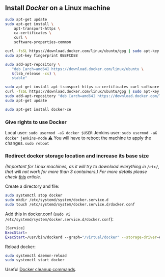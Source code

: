 ## Install _Docker_ on a Linux machine

```bash
sudo apt-get update
sudo apt-get install \
    apt-transport-https \
    ca-certificates \
    curl \
    software-properties-common

curl -fsSL https://download.docker.com/linux/ubuntu/gpg | sudo apt-key add -    
sudo apt-key fingerprint 0EBFCD88

sudo add-apt-repository \
   "deb [arch=amd64] https://download.docker.com/linux/ubuntu \
   $(lsb_release -cs) \
   stable"

sudo apt-get install apt-transport-https ca-certificates curl software-properties-common
curl -fsSL https://download.docker.com/linux/ubuntu/gpg | sudo apt-key add -
sudo add-apt-repository "deb [arch=amd64] https://download.docker.com/linux/ubuntu zesty stable"
sudo apt-get update

sudo apt-get install docker-ce
```

### Give rights to use Docker

Local user: `sudo usermod -aG docker $USER`
Jenkins user: `sudo usermod -aG docker jenkins-node`
⚠️ You will have to reboot the machine to apply the changes. `sudo reboot`

### Redirect docker storage location and increase its base size
_(Important for Linux machines, as it will try to download everything in `/etc/`, that will not work for more than 3 containers.) For more details please check [this](https://sanenthusiast.com/change-default-image-container-location-docker/) article._

Create a directory and file:

```bash
sudo systemctl stop docker
sudo mkdir /etc/systemd/system/docker.service.d
sudo touch /etc/systemd/system/docker.service.d/docker.conf
```

Add this in docker.conf (`sudo vi /etc/systemd/system/docker.service.d/docker.conf`):

```bash
[Service]
ExecStart=
ExecStart=/usr/bin/dockerd --graph="/virtual/docker" --storage-driver=devicemapper --storage-opt dm.basesize=20G
```

Reload docker:

```bash
sudo systemctl daemon-reload
sudo systemctl start docker
```

Useful [Docker cleanup commands](https://gist.github.com/bastman/5b57ddb3c11942094f8d0a97d461b430).
